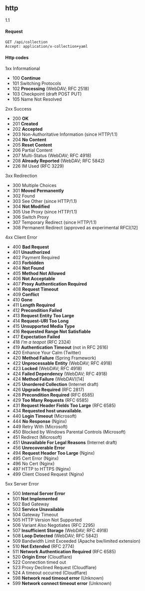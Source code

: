 http
-
1.1

#### Request

````
GET /api/collection
Accept: application/x-collection+yaml
````

#### Http codes

1xx Informational

* 100 **Continue**
* 101 Switching Protocols
* 102 **Processing** (WebDAV; RFC 2518)
* 103 Checkpoint (draft POST PUT)
* 105 Name Not Resolved

2xx Success

* 200 **OK**
* 201 **Created**
* 202 **Accepted**
* 203 Non-Authoritative Information (since HTTP/1.1)
* 204 **No Content**
* 205 **Reset Content**
* 206 Partial Content
* 207 Multi-Status (WebDAV; RFC 4918)
* 208 **Already Reported** (WebDAV; RFC 5842)
* 226 IM Used (RFC 3229)

3xx Redirection

* 300 Multiple Choices
* 301 **Moved Permanently**
* 302 Found
* 303 See Other (since HTTP/1.1)
* 304 **Not Modified**
* 305 Use Proxy (since HTTP/1.1)
* 306 Switch Proxy
* 307 Temporary Redirect (since HTTP/1.1)
* 308 Permanent Redirect (approved as experimental RFC)[12]

4xx Client Error

* 400 **Bad Request**
* 401 **Unauthorized**
* 402 Payment Required
* 403 **Forbidden**
* 404 **Not Found**
* 405 **Method Not Allowed**
* 406 **Not Acceptable**
* 407 **Proxy Authentication Required**
* 408 **Request Timeout**
* 409 **Conflict**
* 410 **Gone**
* 411 **Length Required**
* 412 **Precondition Failed**
* 413 **Request Entity Too Large**
* 414 **Request-URI Too Long**
* 415 **Unsupported Media Type**
* 416 **Requested Range Not Satisfiable**
* 417 **Expectation Failed**
* 418 *I'm a teapot* (RFC 2324)
* 419 **Authentication Timeout** (not in RFC 2616)
* 420 Enhance Your Calm (Twitter)
* 420 **Method Failure** (Spring Framework)
* 422 **Unprocessable Entity** (WebDAV; RFC 4918)
* 423 **Locked** (WebDAV; RFC 4918)
* 424 **Failed Dependency** (WebDAV; RFC 4918)
* 424 **Method Failure** (WebDAV)[14]
* 425 **Unordered Collection** (Internet draft)
* 426 **Upgrade Required** (RFC 2817)
* 428 **Precondition Required** (RFC 6585)
* 429 **Too Many Requests** (RFC 6585)
* 431 **Request Header Fields Too Large** (RFC 6585)
* 434 **Requested host unavailable**.
* 440 **Login Timeout** (Microsoft)
* 444 **No Response** (Nginx)
* 449 Retry With (Microsoft)
* 450 Blocked by Windows Parental Controls (Microsoft)
* 451 Redirect (Microsoft)
* 451 **Unavailable For Legal Reasons** (Internet draft)
* 456 **Unrecoverable Error**
* 494 **Request Header Too Large** (Nginx)
* 495 Cert Error (Nginx)
* 496 No Cert (Nginx)
* 497 HTTP to HTTPS (Nginx)
* 499 Client Closed Request (Nginx)

5xx Server Error

* 500 **Internal Server Error**
* 501 **Not Implemented**
* 502 Bad Gateway
* 503 **Service Unavailable**
* 504 Gateway Timeout
* 505 HTTP Version Not Supported
* 506 Variant Also Negotiates (RFC 2295)
* 507 **Insufficient Storage** (WebDAV; RFC 4918)
* 508 **Loop Detected** (WebDAV; RFC 5842)
* 509 Bandwidth Limit Exceeded (Apache bw/limited extension)
* 510 **Not Extended** (RFC 2774)
* 511 **Network Authentication Required** (RFC 6585)
* 520 **Origin Error** (Cloudflare)
* 522 Connection timed out
* 523 Proxy Declined Request (Cloudflare)
* 524 A timeout occurred (Cloudflare)
* 598 **Network read timeout error** (Unknown)
* 599 **Network connect timeout error** (Unknown)
